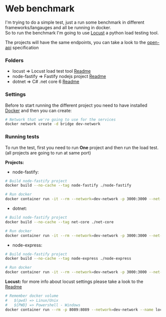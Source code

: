 # Web benchmark

I'm trying to do a simple test, just a run some benchmark in different frameworks/langauges and all be running in docker.  
So to run the benchmark I'm going to use [Locust](https://locust.io/) a python load testing tool.

The projects will have the same endpoints, you can take a look to the [open-api](./open-api.spec.yaml) specification

### Folders
- locust => Locust load test tool [Readme](./locust/Readme.md)
- node-fastify => Fastify nodejs project [Readme](./node-fastify/Readme.md)
- dotnet => C# .net core 6 [Readme](./net-core/Readme.md)

### Settings
Before to start running the different project you need to have installed [Docker](https://www.docker.com/) and then you can create:
```bash
# Network that we're going to use for the services
docker network create -d bridge dev-network
```


### Running tests
To run the test, first you need to run **One** project and then run the load test. (all projects are going to run at same port)

**Projects:**
- node-fastify:
```bash
# Build node-fastify project
docker build --no-cache --tag node-fastify ./node-fastify

# Run docker
docker container run -it --rm --network=dev-network -p 3000:3000 --net-alias api --name node-fastify node-fastify
```

- dotnet:
```bash
# Build node-fastify project
docker build --no-cache --tag net-core ./net-core

# Run docker
docker container run -it --rm --network=dev-network -p 3000:3000 --net-alias api --name net-core net-core
```

- node-express:
```bash
# Build node-fastify project
docker build --no-cache --tag node-express ./node-express

# Run docker
docker container run -it --rm --network=dev-network -p 3000:3000 --net-alias api --name node-express node-express
```

**Locust:**
for more info about locust settings please take a look to the [Readme](./locust/Readme.md)

```bash
# Remember docker volume
#   $(pwd) => Linux/Unix
#   ${PWD} => Powershell - Windows
docker container run --rm -p 8089:8089 --network=dev-network --name locust -w /locust -v ${PWD}/locust:/locust locustio/locust -f api-benchmark.py --headless --users 100 --spawn-rate 10 -t 60s -H http://api:3000
```